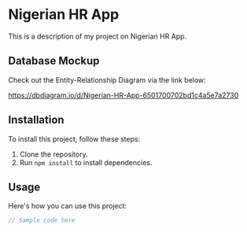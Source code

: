 # Nigerian HR App

This is a description of my project on Nigerian HR App.

## Database Mockup

Check out the Entity-Relationship Diagram via the link below:

https://dbdiagram.io/d/Nigerian-HR-App-6501700702bd1c4a5e7a2730

## Installation

To install this project, follow these steps:

1. Clone the repository.
2. Run `npm install` to install dependencies.

## Usage

Here's how you can use this project:

```javascript
// Sample code here
